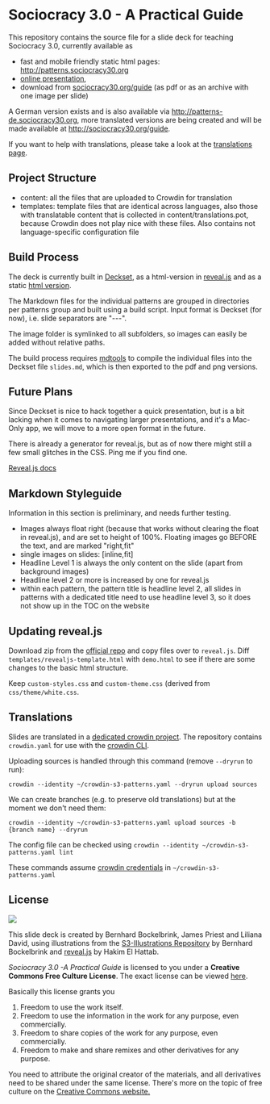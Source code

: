 # Sociocracy 3.0 - A Practical Guide

This repository contains the source file for  a slide deck for teaching Sociocracy 3.0, currently available as 

* fast and mobile friendly static html pages: <http://patterns.sociocracy30.org>
* [online presentation](http://sociocracy30.org/slides/s3-practical-guide.html),
* download from [sociocracy30.org/guide](http://sociocracy30.org/guide) (as pdf or as an archive with one image per slide)

A German version exists and is also available via <http://patterns-de.sociocracy30.org>, more translated versions are being created and will be made available  at <http://sociocracy30.org/guide>.

If you want to help with translations, please take a look at the [translations page](http://sociocracy30.org/translations/).
## Project Structure

- content: all the files that are uploaded to Crowdin for translation
- templates: template files that are identical across languages, also those with translatable content that is collected in content/translations.pot, because Crowdin does not play nice with these files. Also contains not language-specific configuration file


## Build Process

The deck is currently built in [Deckset](decksetapp.com), as a html-version in [reveal.js](http://lab.hakim.se/reveal-js/#/) and as a static [html version](http://patterns.sociocracy30.org).  

The Markdown files for the individual patterns are grouped in directories per patterns group and built using a build script. Input format is Deckset (for now), i.e. slide separators are "---".

The image folder is symlinked to all subfolders, so images can easily be added without relative paths.

The build process requires [mdtools](https://github.com/bboc/mdtools) to compile the individual files into the Deckset file `slides.md`, which is then exported to the pdf and png versions. 

## Future Plans

Since Deckset is nice to hack together a quick presentation, but is a bit lacking when it comes to navigating larger presentations, and it's a Mac-Only app, we will move to a more open format in the future. 

There is already a generator for reveal.js, but as of now there might still a few small glitches in the CSS. Ping me if you find one. 

[Reveal.js docs](https://github.com/hakimel/reveal.js/blob/master/README.md)

## Markdown Styleguide

Information in this section is preliminary, and needs further testing.

* Images always float right (because that works without clearing the float in reveal.js), and are set to height of 100%. Floating images go BEFORE the text, and are marked "right,fit"
* single images on slides: [inline,fit]
* Headline Level 1 is always the only content on the slide (apart from background images)
* Headline level 2  or more is increased by one for reveal.js
* within each pattern, the pattern title is headline level 2, all slides in patterns with a dedicated title need to use headline level 3, so it does not show up in the TOC on the website

## Updating reveal.js

Download zip from the [official repo](https://github.com/hakimel/reveal.js) and copy files over to `reveal.js`. Diff `templates/revealjs-template.html` with `demo.html` to see if there are some changes to the basic html structure.

Keep `custom-styles.css` and `custom-theme.css` (derived from `css/theme/white.css`.

## Translations

Slides are translated in a [dedicated crowdin project](https://crowdin.com/project/sociocracy-30). The repository contains `crowdin.yaml` for use with the [crowdin CLI](https://support.crowdin.com/cli-tool/). 

Uploading sources is handled through this command (remove `--dryrun` to run):

`crowdin --identity ~/crowdin-s3-patterns.yaml --dryrun upload sources`

We can create branches (e.g. to preserve old translations) but at the moment we don't need them:

`crowdin --identity ~/crowdin-s3-patterns.yaml upload sources -b {branch name} --dryrun`

The config file can be checked using 
`crowdin --identity ~/crowdin-s3-patterns.yaml lint`

 These commands assume [crowdin credentials](https://support.crowdin.com/configuration-file/#cli-2) in `~/crowdin-s3-patterns.yaml`


## License 

[![](http://creativecommons.org/images/deed/seal.png)](http://creativecommons.org/freeworks)

This slide deck is created by Bernhard Bockelbrink, James Priest and Liliana David, using illustrations from the [S3-Illustrations Repository](https://github.com/S3-working-group/s3-illustrations) by Bernhard Bockelbrink and [reveal.js](https://github.com/hakimel/reveal.js) by Hakim El Hattab.

_Sociocracy 3.0 -A Practical Guide_ is licensed to you under a **Creative Commons Free Culture License**. The exact license can be viewed [here](http://creativecommons.org/licenses/by-sa/4.0/).

Basically this license grants you

1. Freedom to use the work itself.
2. Freedom to use the information in the work for any purpose, even commercially.
3. Freedom to share copies of the work for any purpose, even commercially.
4. Freedom to make and share remixes and other derivatives for any purpose. 

You need to attribute the original creator of the materials, and all derivatives need to be shared under the same license. There's more on the topic of free culture on the [Creative Commons website.](http://creativecommons.org/freeworks)

